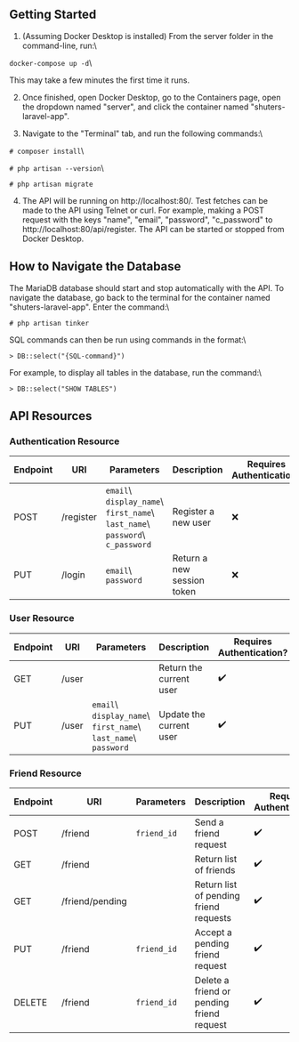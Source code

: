   

## Getting Started

  

1. (Assuming Docker Desktop is installed) From the server folder in the command-line, run:\

`docker-compose up -d`\

This may take a few minutes the first time it runs.

2. Once finished, open Docker Desktop, go to the Containers page, open the dropdown named "server", and click the container named "shuters-laravel-app".

3. Navigate to the "Terminal" tab, and run the following commands:\

`# composer install`\

`# php artisan --version`\

`# php artisan migrate`

4. The API will be running on http://localhost:80/. Test fetches can be made to the API using Telnet or curl. For example, making a POST request with the keys "name", "email", "password", "c_password" to http://localhost:80/api/register. The API can be started or stopped from Docker Desktop.

  
  

## How to Navigate the Database

The MariaDB database should start and stop automatically with the API. To navigate the database, go back to the terminal for the container named "shuters-laravel-app". Enter the command:\

`# php artisan tinker`

SQL commands can then be run using commands in the format:\

`> DB::select("{SQL-command}")`

For example, to display all tables in the database, run the command:\

`> DB::select("SHOW TABLES")`


## API Resources


### Authentication Resource

| Endpoint | URI | Parameters | Description | Requires Authentication? |
|--|--|--|--|--|
| POST | /register | `email`\ `display_name`\ `first_name`\ `last_name`\ `password`\ `c_password`| Register a new user | ❌ |
| PUT | /login | `email`\ `password` | Return a new session token | ❌|


### User Resource

| Endpoint | URI | Parameters | Description | Requires Authentication? |
|--|--|--|--|--|
| GET | /user | | Return the current user | ✔️ |
| PUT | /user | `email`\ `display_name`\ `first_name`\ `last_name`\ `password` | Update the current user | ✔️ |

### Friend Resource

| Endpoint | URI | Parameters | Description | Requires Authentication? |
|--|--|--|--|--|
| POST | /friend | `friend_id` | Send a friend request | ✔️ |
| GET | /friend |  | Return list of friends | ✔️ |
| GET | /friend/pending |  | Return list of pending friend requests | ✔️ |
| PUT | /friend | `friend_id` | Accept a pending friend request | ✔️ |
| DELETE | /friend | `friend_id` | Delete a friend or pending friend request | ✔️ |